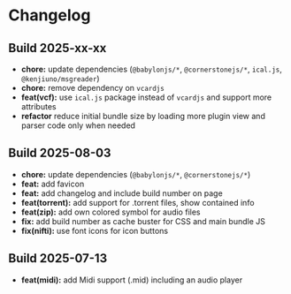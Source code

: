 # Changelog


## Build 2025-xx-xx

* **chore:** update dependencies (`@babylonjs/*`, `@cornerstonejs/*`, `ical.js`, `@kenjiuno/msgreader`)
* **chore:** remove dependency on `vcardjs`
* **feat(vcf):** use `ical.js` package instead of `vcardjs` and support more attributes
* **refactor** reduce initial bundle size by loading more plugin view and parser code only when needed


## Build 2025-08-03

* **chore:** update dependencies (`@babylonjs/*`, `@cornerstonejs/*`)
* **feat:** add favicon
* **feat:** add changelog and include build number on page
* **feat(torrent):** add support for .torrent files, show contained info
* **feat(zip):** add own colored symbol for audio files
* **fix:** add build number as cache buster for CSS and main bundle JS
* **fix(nifti):** use font icons for icon buttons


## Build 2025-07-13

* **feat(midi):** add Midi support (.mid) including an audio player
